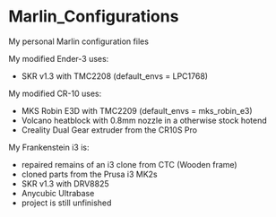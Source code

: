 # Marlin_Configurations
My personal Marlin configuration files

My modified Ender-3 uses:
- SKR v1.3 with TMC2208 (default_envs = LPC1768)

My modified CR-10 uses:
- MKS Robin E3D with TMC2209 (default_envs = mks_robin_e3)
- Volcano heatblock with 0.8mm nozzle in a otherwise stock hotend
- Creality Dual Gear extruder from the CR10S Pro

My Frankenstein i3 is:
- repaired remains of an i3 clone from CTC (Wooden frame)
- cloned parts from the Prusa i3 MK2s
- SKR v1.3 with DRV8825
- Anycubic Ultrabase
- project is still unfinished
